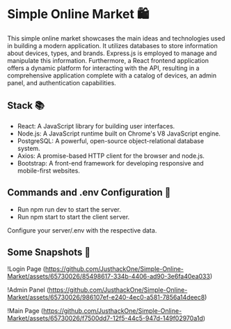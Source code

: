 # Simple Online Market 🛍️

This simple online market showcases the main ideas and technologies used in building a modern application. It utilizes databases to store information about devices, types, and brands. Express.js is employed to manage and manipulate this information. Furthermore, a React frontend application offers a dynamic platform for interacting with the API, resulting in a comprehensive application complete with a catalog of devices, an admin panel, and authentication capabilities.

## Stack 📚

- React: A JavaScript library for building user interfaces.
- Node.js: A JavaScript runtime built on Chrome's V8 JavaScript engine.
- PostgreSQL: A powerful, open-source object-relational database system.
- Axios: A promise-based HTTP client for the browser and node.js.
- Bootstrap: A front-end framework for developing responsive and mobile-first websites.

## Commands and .env Configuration 🔧

- Run npm run dev to start the server.
- Run npm start to start the client server.

Configure your server/.env with the respective data.

## Some Snapshots 📸

!Login Page (https://github.com/JusthackOne/Simple-Online-Market/assets/65730026/85498617-334b-4406-ad90-3e6fa40ea033)

!Admin Panel (https://github.com/JusthackOne/Simple-Online-Market/assets/65730026/986107ef-e240-4ec0-a581-7856a14deec8)

!Main Page (https://github.com/JusthackOne/Simple-Online-Market/assets/65730026/f7500dd7-12f5-44c5-947d-149f02970a1d)
